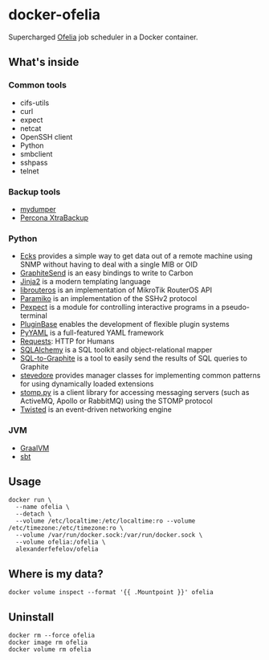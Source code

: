 # docker-ofelia

Supercharged [Ofelia](https://github.com/mcuadros/ofelia) job scheduler in a Docker container.

## What's inside

### Common tools

- cifs-utils
- curl
- expect
- netcat
- OpenSSH client
- Python
- smbclient
- sshpass
- telnet

### Backup tools

- [mydumper](https://github.com/maxbube/mydumper)
- [Percona XtraBackup](https://www.percona.com/software/mysql-database/percona-xtrabackup)

### Python

- [Ecks](https://github.com/cread/ecks) provides a simple way to get data out of a remote machine using SNMP without having to deal with a single MIB or OID
- [GraphiteSend](https://github.com/daniellawrence/graphitesend) is an easy bindings to write to Carbon
- [Jinja2](http://jinja.pocoo.org/) is a modern templating language
- [librouteros](https://github.com/luqasz/librouteros) is an implementation of MikroTik RouterOS API
- [Paramiko](https://github.com/paramiko/paramiko) is an implementation of the SSHv2 protocol
- [Pexpect](https://github.com/pexpect/pexpect) is a module for controlling interactive programs in a pseudo-terminal
- [PluginBase](https://github.com/mitsuhiko/pluginbase) enables the development of flexible plugin systems
- [PyYAML](https://pyyaml.org) is a full-featured YAML framework
- [Requests](https://github.com/requests/requests): HTTP for Humans
- [SQLAlchemy](https://www.sqlalchemy.org) is a SQL toolkit and object-relational mapper
- [SQL-to-Graphite](https://github.com/opschops/sql-to-graphite) is a tool to easily send the results of SQL queries to Graphite
- [stevedore](https://github.com/openstack/stevedore) provides manager classes for implementing common patterns for using dynamically loaded extensions
- [stomp.py](https://github.com/jasonrbriggs/stomp.py) is a client library for accessing messaging servers (such as ActiveMQ, Apollo or RabbitMQ) using the STOMP protocol
- [Twisted](https://twistedmatrix.com) is an event-driven networking engine

### JVM

- [GraalVM](https://www.graalvm.org)
- [sbt](https://www.scala-sbt.org)

## Usage

    docker run \
      --name ofelia \
      --detach \
      --volume /etc/localtime:/etc/localtime:ro --volume /etc/timezone:/etc/timezone:ro \
      --volume /var/run/docker.sock:/var/run/docker.sock \
      --volume ofelia:/ofelia \
      alexanderfefelov/ofelia

## Where is my data?

    docker volume inspect --format '{{ .Mountpoint }}' ofelia

## Uninstall

    docker rm --force ofelia
    docker image rm ofelia
    docker volume rm ofelia
